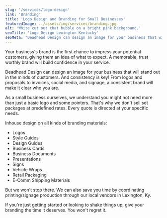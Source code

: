 ```yaml
---
slug: '/services/logo-design'
link: 'Branding'
title: 'Logo Design and Branding for Small Businesses'
featuredImage: ../assets/img/services/branding.jpg
alt: 'White cut out chat bubble on a bright pink background.'
seoTitle: 'Logo Design Lexington Kentucky'
seoMeta: "Deadhead Design can design an image for your business that will stand out in the minds of customers. Your business's brand is the first chance to impress your potential customers, giving them an idea of what to expect. A memorable, trust worthly brand will build confidence in your service."
---
```


Your business's brand is the first chance to impress your potential customers, giving them an idea of what to expect. A memorable, trust worthly brand will build confidence in your service.

Deadhead Design can design an image for your business that will stand out in the minds of customers. And consistency is key! From logos and proposals to invoices, social media, and signage, a consistent brand will make it clear who you are.

As a small business ourselves, we understand you might not need more than just a basic logo and some pointers. That's why we don't sell set packages at predefined rates. Every quote is directed at your specific needs.

Inhouse design on all kinds of branding materials:

- Logos
- Style Guides
- Design Guides
- Business Cards
- Business Documents
- Presentations
- Signs
- Vehicle Wraps
- Retail Packaging
- E-Comm Shipping Materials

But we won't stop there. We can also save you time by coordinating printing/signage production through our local vendors in Lexington, Ky.

If you're just getting started or looking to shake things up, give your branding the time it deserves. You won't regret it.
